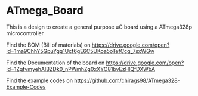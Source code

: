 # ATmega_Board
This is a design to create a general purpose uC board using a ATmega328p microcontroller

Find the BOM (Bill of materials) on https://drive.google.com/open?id=1ma9ChhY5GpuYgg1Ucf6gE6C5UKoa5oTefCcq_7sxWGw

Find the Documentation of the board on https://drive.google.com/open?id=1ZgfvmyehAIBZDk0_nPWmhZg0xXYO81bvEzHlQfDXWbA

Find the example codes on https://github.com/chirags98/ATmega328-Example-Codes 
